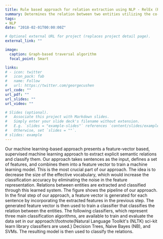 ```yaml
---
title: Rule based approach for relation extraction using NLP - RelEx (Rule-based)
summary: Determines the relation between two entities utilizing the co-location information between them.
tags:
- NLP
date: "2018-02-01T00:00:00Z"

# Optional external URL for project (replaces project detail page).
external_link: ""

image:
  caption: Graph-based traversal algorithm
  focal_point: Smart

links:
# - icon: twitter
#   icon_pack: fab
#   name: Follow
#   url: https://twitter.com/georgecushen
url_code: ""
url_pdf: ""
url_slides: ""
url_video: ""

# Slides (optional).
#   Associate this project with Markdown slides.
#   Simply enter your slide deck's filename without extension.
#   E.g. `slides = "example-slides"` references `content/slides/example-slides.md`.
#   Otherwise, set `slides = ""`.
# slides: example
---
```


Our machine learning-based  approach presents a feature-vector based, supervised machine learning approach to extract explicit semantic relations and classify them. Our approach takes sentences as the input, defines a set of features, and combines them into a feature vector to train a machine learning model. This is the most crucial part of our approach. The idea is to decrease the size of the effective vocabulary, which would increase the classification accuracy by eliminating the noise in the feature representation. Relations between entities are extracted and classified through this learned system. The figure shows the pipeline of our approach. In the final step of our approach, a feature vector is generated for each sentence by incorporating the extracted features in the previous step. The generated feature vector is then used to train a classifier that classifies the relation between the entities. The following classifiers, which represent three main classification algorithms, are available to train and evaluate the data set in our approach:\footnote{Natural Language Toolkit's (NLTK) sci-kit learn library classifiers are used.} Decision Trees, Naive Bayes (NB), and SVMs. The resulting model is then used to classify the relations.
